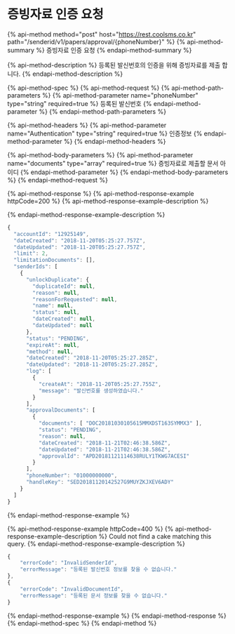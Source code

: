 # 증빙자료 인증 요청

{% api-method method="post" host="https://rest.coolsms.co.kr" path="/senderid/v1/papers/approval/{phoneNumber}" %}
{% api-method-summary %}
증빙자료 인증 요청
{% endapi-method-summary %}

{% api-method-description %}
등록된 발신번호의 인증을 위해 증빙자료를 제출 합니다.
{% endapi-method-description %}

{% api-method-spec %}
{% api-method-request %}
{% api-method-path-parameters %}
{% api-method-parameter name="phoneNumber" type="string" required=true %}
등록된 발신번호
{% endapi-method-parameter %}
{% endapi-method-path-parameters %}

{% api-method-headers %}
{% api-method-parameter name="Authentication" type="string" required=true %}
인증정보
{% endapi-method-parameter %}
{% endapi-method-headers %}

{% api-method-body-parameters %}
{% api-method-parameter name="documents" type="array" required=true %}
증빙자료로 제출할 문서 아이디
{% endapi-method-parameter %}
{% endapi-method-body-parameters %}
{% endapi-method-request %}

{% api-method-response %}
{% api-method-response-example httpCode=200 %}
{% api-method-response-example-description %}

{% endapi-method-response-example-description %}

```javascript
{
  "accountId": "12925149",
  "dateCreated": "2018-11-20T05:25:27.757Z",
  "dateUpdated": "2018-11-20T05:25:27.757Z",
  "limit": 2,
  "limitationDocuments": [],
  "senderIds": [
    {
      "unlockDuplicate": {
        "duplicateId": null,
        "reason": null,
        "reasonForRequested": null,
        "name": null,
        "status": null,
        "dateCreated": null,
        "dateUpdated": null
      },
      "status": "PENDING",
      "expireAt": null,
      "method": null,
      "dateCreated": "2018-11-20T05:25:27.285Z",
      "dateUpdated": "2018-11-20T05:25:27.285Z",
      "log": [
        {
          "createAt": "2018-11-20T05:25:27.755Z",
          "message": "발신번호를 생성하였습니다."
        }
      ],
      "approvalDocuments": [
        {
          "documents": [ "DOC20181030105615MMXDST163SYMMX3" ],
          "status": "PENDING",
          "reason": null,
          "dateCreated": "2018-11-21T02:46:38.586Z",
          "dateUpdated": "2018-11-21T02:46:38.586Z",
          "approvalId": "APD20181121114638RULY1TKWG7ACESI"
        }
      ],
      "phoneNumber": "01000000000",
      "handleKey": "SED20181120142527G9MUYZKJXEV6ADY"
    }
  ]
}
```
{% endapi-method-response-example %}

{% api-method-response-example httpCode=400 %}
{% api-method-response-example-description %}
Could not find a cake matching this query.
{% endapi-method-response-example-description %}

```javascript
{
    "errorCode": "InvalidSenderId",
    "errorMessage": "등록된 발신번호 정보를 찾을 수 없습니다."
},
{
    "errorCode": "InvalidDocumentId",
    "errorMessage": "등록된 문서 정보를 찾을 수 없습니다."
}
```
{% endapi-method-response-example %}
{% endapi-method-response %}
{% endapi-method-spec %}
{% endapi-method %}



